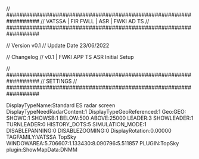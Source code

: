 // ##################################################################
//                 VATSSA | FIR FWLL | ASR | FWKI AD TS
// ##################################################################

// Version v0.1
// Update Date 23/06/2022

// Changelog
// v0.1 | FWKI APP TS ASR Initial Setup


// ##################################################################
//                 SETTINGS
// ##################################################################

DisplayTypeName:Standard ES radar screen
DisplayTypeNeedRadarContent:1
DisplayTypeGeoReferenced:1
Geo:GEO:
SHOWC:1
SHOWSB:1
BELOW:500
ABOVE:25000
LEADER:3
SHOWLEADER:1
TURNLEADER:0
HISTORY_DOTS:5
SIMULATION_MODE:1
DISABLEPANNING:0
DISABLEZOOMING:0
DisplayRotation:0.00000
TAGFAMILY:VATSSA TopSky
WINDOWAREA:5.706607:1.133430:8.090796:5.511857
PLUGIN:TopSky plugin:ShowMapData:DNMM